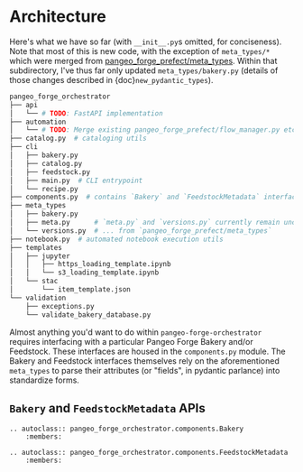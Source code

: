# Architecture

Here's what we have so far (with `__init__.py`s omitted, for conciseness). Note that most of this is new code, with the exception of `meta_types/*` which were merged from [pangeo_forge_prefect/meta_types](https://github.com/pangeo-forge/pangeo-forge-prefect/tree/master/pangeo_forge_prefect/meta_types). Within that subdirectory, I've thus far only updated `meta_types/bakery.py` (details of those changes described in {doc}`new_pydantic_types`).

```zsh
pangeo_forge_orchestrator
├── api
│   └── # TODO: FastAPI implementation
├── automation
│   └── # TODO: Merge existing pangeo_forge_prefect/flow_manager.py etc. here.
├── catalog.py  # cataloging utils
├── cli
│   ├── bakery.py
│   ├── catalog.py
│   ├── feedstock.py
│   ├── main.py  # CLI entrypoint
│   └── recipe.py
├── components.py  # contains `Bakery` and `FeedstockMetadata` interfaces
├── meta_types
│   ├── bakery.py
│   ├── meta.py      # `meta.py` and `versions.py` currently remain unchanged
│   └── versions.py  # ... from `pangeo_forge_prefect/meta_types`
├── notebook.py  # automated notebook execution utils
├── templates
│   ├── jupyter
│   │   ├── https_loading_template.ipynb
│   │   └── s3_loading_template.ipynb
│   └── stac
│       └── item_template.json
└── validation
    ├── exceptions.py
    └── validate_bakery_database.py
```

Almost anything you'd want to do within `pangeo-forge-orchestrator` requires interfacing with a particular Pangeo Forge Bakery and/or Feedstock. These interfaces are housed in the `components.py` module. The Bakery and Feedstock interfaces themselves rely on the aforementioned `meta_types` to parse their attributes (or "fields", in pydantic parlance) into standardize forms.

## `Bakery` and `FeedstockMetadata` APIs

```{eval-rst}
.. autoclass:: pangeo_forge_orchestrator.components.Bakery
    :members:
```

```{eval-rst}
.. autoclass:: pangeo_forge_orchestrator.components.FeedstockMetadata
    :members:
```
